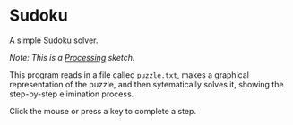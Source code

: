 Sudoku
======

A simple Sudoku solver.

*Note: This is a [Processing](http://processing.org) sketch.*

This program reads in a file called `puzzle.txt`, makes a graphical representation of the puzzle, and then sytematically solves it, showing the step-by-step elimination process.

Click the mouse or press a key to complete a step.
